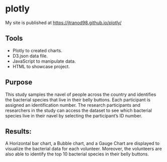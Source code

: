 # plotly

My site is published at https://jtranod98.github.io/plotly/

## Tools
  - Plotly to created charts.
  - D3.json data file. 
  - JavaScript to manipulate data.
  - HTML to showcase project.

## Purpose
This study samples the navel of people across the country and identifies the bacterial species that live in their belly buttons. Each participant is assigned an identification number. The research participants and researchers in the study can access the dataset to see which bacterial species live in their navel by selecting the participant’s ID number.   

## Results:
A Horizontal bar chart, a Bubble chart, and a Gauge Chart are displayed to visualize the bacterial data for each volunteer. Moreover, the  volunteers are also able to identify the top 10 bacterial species in their belly buttons.
